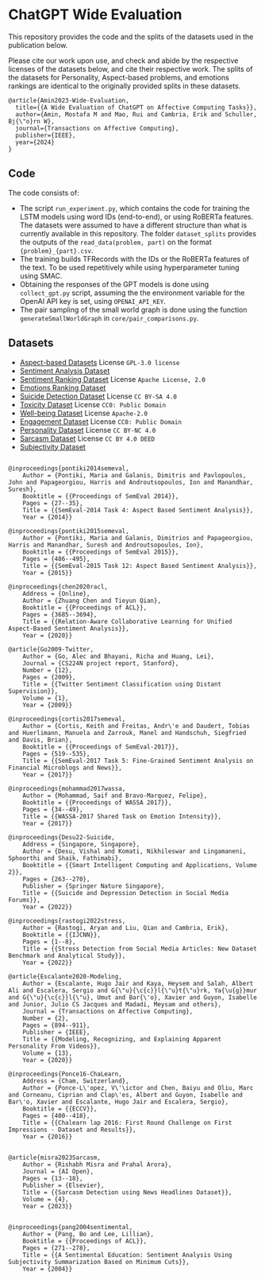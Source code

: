 # ChatGPT Wide Evaluation

This repository provides the code and the splits of the datasets used in the publication below.

Please cite our work upon use, and check and abide by the respective licenses of the datasets below, and cite their respective work.
The splits of the datasets for Personality, Aspect-based problems, and emotions rankings are identical to the originally provided splits in these datasets.

```
@article{Amin2023-Wide-Evaluation,
  title={{A Wide Evaluation of ChatGPT on Affective Computing Tasks}},
  author={Amin, Mostafa M and Mao, Rui and Cambria, Erik and Schuller, Bj{\"o}rn W},
  journal={Transactions on Affective Computing},
  publisher={IEEE},
  year={2024}
}
```

Code
----

The code consists of:

* The script `run_experiment.py`, which contains the code for training the LSTM models using word IDs (end-to-end), or
  using RoBERTa features. The datasets were assumed to have a different structure than what is currently available in
  this repository. The folder `dataset_splits` provides the outputs of the `read_data(problem, part)` on the format
  `{problem}_{part}.csv`.
* The training builds TFRecords with the IDs or the RoBERTa features of the text. To be used repetitively while using
  hyperparameter tuning using SMAC.
* Obtaining the responses of the GPT models is done using `collect_gpt.py` script, assuming the the environment variable
  for the OpenAI API key is set, using `OPENAI_API_KEY`.
* The pair sampling of the small world graph is done using the function `generateSmallWorldGraph` in
  `core/pair_comparisons.py`.

Datasets
--------

* [Aspect-based Datasets](https://github.com/NLPWM-WHU/RACL/tree/master/data) License `GPL-3.0 license`
* [Sentiment Analysis Dataset](https://huggingface.co/datasets/sentiment140)
* [Sentiment Ranking Dataset](https://bitbucket.org/ssix-project/semeval-2017-task-5-subtask-1/src/master/) License `Apache License, 2.0`
* [Emotions Ranking Dataset](https://saifmohammad.com/WebPages/EmotionIntensity-SharedTask.html)
* [Suicide Detection Dataset](https://www.kaggle.com/datasets/nikhileswarkomati/suicide-watch) License `CC BY-SA 4.0`
* [Toxicity Dataset](https://www.kaggle.com/datasets/julian3833/jigsaw-toxic-comment-classification-challenge) License `CC0: Public Domain`
* [Well-being Dataset](https://github.com/senticnet/stress-detection) License `Apache-2.0`
* [Engagement Dataset](https://www.kaggle.com/datasets/thedevastator/social-media-interactions-on-tedtalks-dataset) License `CC0: Public Domain`
* [Personality Dataset](https://chalearnlap.cvc.uab.es/challenge/15/track/15/description/) License `CC BY-NC 4.0`
* [Sarcasm Dataset](https://www.kaggle.com/datasets/rmisra/news-headlines-dataset-for-sarcasm-detection?resource=download) License `CC BY 4.0 DEED`
* [Subjectivity Dataset](https://www.cs.cornell.edu/people/pabo/movie-review-data/)


```

@inproceedings{pontiki2014semeval,
	Author = {Pontiki, Maria and Galanis, Dimitris and Pavlopoulos, John and Papageorgiou, Harris and Androutsopoulos, Ion and Manandhar, Suresh},
	Booktitle = {{Proceedings of SemEval 2014}},
	Pages = {27--35},
	Title = {{SemEval-2014 Task 4: Aspect Based Sentiment Analysis}},
	Year = {2014}}

@inproceedings{pontiki2015semeval,
	Author = {Pontiki, Maria and Galanis, Dimitrios and Papageorgiou, Harris and Manandhar, Suresh and Androutsopoulos, Ion},
	Booktitle = {{Proceedings of SemEval 2015}},
	Pages = {486--495},
	Title = {{SemEval-2015 Task 12: Aspect Based Sentiment Analysis}},
	Year = {2015}}

@inproceedings{chen2020racl,
	Address = {Online},
	Author = {Zhuang Chen and Tieyun Qian},
	Booktitle = {{Proceedings of ACL}},
	Pages = {3685--3694},
	Title = {{Relation-Aware Collaborative Learning for Unified Aspect-Based Sentiment Analysis}},
	Year = {2020}}

@article{Go2009-Twitter,
	Author = {Go, Alec and Bhayani, Richa and Huang, Lei},
	Journal = {CS224N project report, Stanford},
	Number = {12},
	Pages = {2009},
	Title = {{Twitter Sentiment Classification using Distant Supervision}},
	Volume = {1},
	Year = {2009}}

@inproceedings{cortis2017semeval,
	Author = {Cortis, Keith and Freitas, Andr\'e and Daudert, Tobias and Huerlimann, Manuela and Zarrouk, Manel and Handschuh, Siegfried and Davis, Brian},
	Booktitle = {{Proceedings of SemEval-2017}},
	Pages = {519--535},
	Title = {{SemEval-2017 Task 5: Fine-Grained Sentiment Analysis on Financial Microblogs and News}},
	Year = {2017}}

@inproceedings{mohammad2017wassa,
	Author = {Mohammad, Saif and Bravo-Marquez, Felipe},
	Booktitle = {{Proceedings of WASSA 2017}},
	Pages = {34--49},
	Title = {{WASSA-2017 Shared Task on Emotion Intensity}},
	Year = {2017}}

@inproceedings{Desu22-Suicide,
	Address = {Singapore, Singapore},
	Author = {Desu, Vishal and Komati, Nikhileswar and Lingamaneni, Sphoorthi and Shaik, Fathimabi},
	Booktitle = {{Smart Intelligent Computing and Applications, Volume 2}},
	Pages = {263--270},
	Publisher = {Springer Nature Singapore},
	Title = {{Suicide and Depression Detection in Social Media Forums}},
	Year = {2022}}

@inproceedings{rastogi2022stress,
	Author = {Rastogi, Aryan and Liu, Qian and Cambria, Erik},
	Booktitle = {{IJCNN}},
	Pages = {1--8},
	Title = {{Stress Detection from Social Media Articles: New Dataset Benchmark and Analytical Study}},
	Year = {2022}}

@article{Escalante2020-Modeling,
	Author = {Escalante, Hugo Jair and Kaya, Heysem and Salah, Albert Ali and Escalera, Sergio and G{\"u}{\c{c}}l{\"u}t{\"u}rk, Ya{\u{g}}mur and G{\"u}{\c{c}}l{\"u}, Umut and Bar{\'o}, Xavier and Guyon, Isabelle and Junior, Julio CS Jacques and Madadi, Meysam and others},
	Journal = {Transactions on Affective Computing},
	Number = {2},
	Pages = {894--911},
	Publisher = {IEEE},
	Title = {{Modeling, Recognizing, and Explaining Apparent Personality From Videos}},
	Volume = {13},
	Year = {2020}}

@inproceedings{Ponce16-ChaLearn,
	Address = {Cham, Switzerland},
	Author = {Ponce-L\'opez, V\'\ictor and Chen, Baiyu and Oliu, Marc and Corneanu, Ciprian and Clap\'es, Albert and Guyon, Isabelle and Bar\'o, Xavier and Escalante, Hugo Jair and Escalera, Sergio},
	Booktitle = {{ECCV}},
	Pages = {400--418},
	Title = {{Chalearn lap 2016: First Round Challenge on First Impressions - Dataset and Results}},
	Year = {2016}}


@article{misra2023Sarcasm,
	Author = {Rishabh Misra and Prahal Arora},
	Journal = {AI Open},
	Pages = {13--18},
	Publisher = {Elsevier},
	Title = {{Sarcasm Detection using News Headlines Dataset}},
	Volume = {4},
	Year = {2023}}


@inproceedings{pang2004sentimental,
	Author = {Pang, Bo and Lee, Lillian},
	Booktitle = {{Proceedings of ACL}},
	Pages = {271--278},
	Title = {{A Sentimental Education: Sentiment Analysis Using Subjectivity Summarization Based on Minimum Cuts}},
	Year = {2004}}
```
